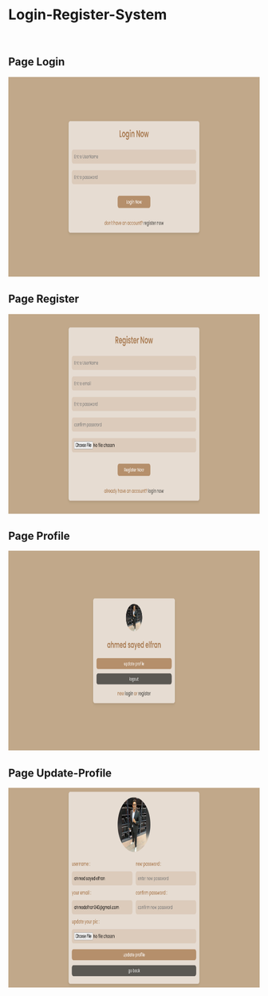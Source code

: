 # Login-Register-System

<div>
    <br>
    <h2>Page Login</h2>
    <img src="https://github.com/ahmedelfran/Login-Register-System/blob/main/login.jpg" alt="" width="600" height="400">
    <br>
    <h2>Page Register</h2>
    <img src="https://github.com/ahmedelfran/Login-Register-System/blob/main/register.jpg" alt="" width="600" height="400">
    <br>
    <h2>Page Profile</h2>
    <img src="https://github.com/ahmedelfran/Login-Register-System/blob/main/profile.jpg" alt="" width="600" height="400">
    <br>
    <h2>Page Update-Profile</h2>
    <img src="https://github.com/ahmedelfran/Login-Register-System/blob/main/up-profile.jpg" alt="" width="600" height="400">
    
</div>
